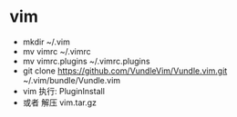 # vim
- mkdir ~/.vim  
- mv vimrc ~/.vimrc 
- mv vimrc.plugins ~/.vimrc.plugins 
- git clone https://github.com/VundleVim/Vundle.vim.git ~/.vim/bundle/Vundle.vim 
- vim 执行: PluginInstall 
- 或者 解压 vim.tar.gz 

